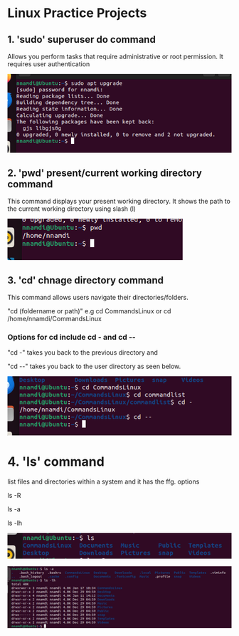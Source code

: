 # Linux Practice Projects

## 1. 'sudo' superuser do command
Allows you perform tasks that require administrative or root permission.
It requires user authentication

![Alt text](<Images/Screenshot 2024-01-15 165617.png>)



## 2. 'pwd' present/current working directory command
This command displays your present working directory. It shows the path to the current working directory using slash (l)

![Alt text](<Images/Screenshot 2024-01-15 173841.png>)



## 3. 'cd' chnage directory command
This command allows users navigate their directories/folders. 

"cd (foldername or path)" e.g cd CommandsLinux or cd /home/nnamdi/CommandsLinux

### Options for cd include cd - and cd --
"cd -" takes you back to the previous directory and 

"cd --" takes you back to the user directory as seen below.

![Alt text](<Images/Screenshot 2024-01-17 105136.png>)



# 4. 'ls' command
list files and directories within a system and it has the ffg. options

ls -R

ls -a

ls -lh

![Alt text](<Images/Screenshot 2024-01-17 114752.png>)

![Alt text](<Images/Screenshot 2024-01-17 115046.png>)
